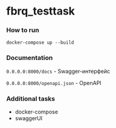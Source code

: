 # fbrq_testtask

### How to run

`docker-compose up --build`

### Documentation

`0.0.0.0:8000/docs` - Swagger-интерфейс

`0.0.0.0:8000/openapi.json` - OpenAPI

### Additional tasks

- docker-compose
- swaggerUI
